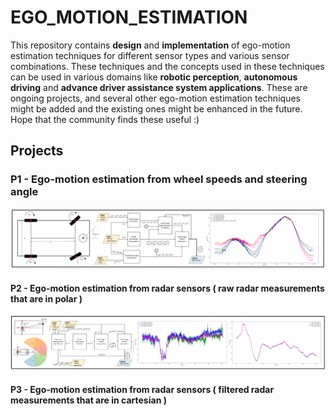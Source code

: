 # EGO_MOTION_ESTIMATION
This repository contains **design** and **implementation** of ego-motion estimation techniques for different sensor types and various sensor combinations. These techniques and the concepts used in these techniques can be used in various domains like **robotic perception**, **autonomous driving** and **advance driver assistance system applications**. These are ongoing projects, and several other ego-motion estimation techniques might be added and the existing ones might be enhanced in the future. Hope that the community finds these useful :)

## Projects

### P1 - Ego-motion estimation from wheel speeds and steering angle
![](https://github.com/UditBhaskar19/EGO_MOTION_ESTIMATION/blob/main/readme_artifacts/P1_cover_img.PNG)

#### P2 - Ego-motion estimation from radar sensors ( raw radar measurements that are in polar )
![](https://github.com/UditBhaskar19/EGO_MOTION_ESTIMATION/blob/main/readme_artifacts/P2_cover_img.PNG)

#### P3 - Ego-motion estimation from radar sensors ( filtered radar measurements that are in cartesian )

